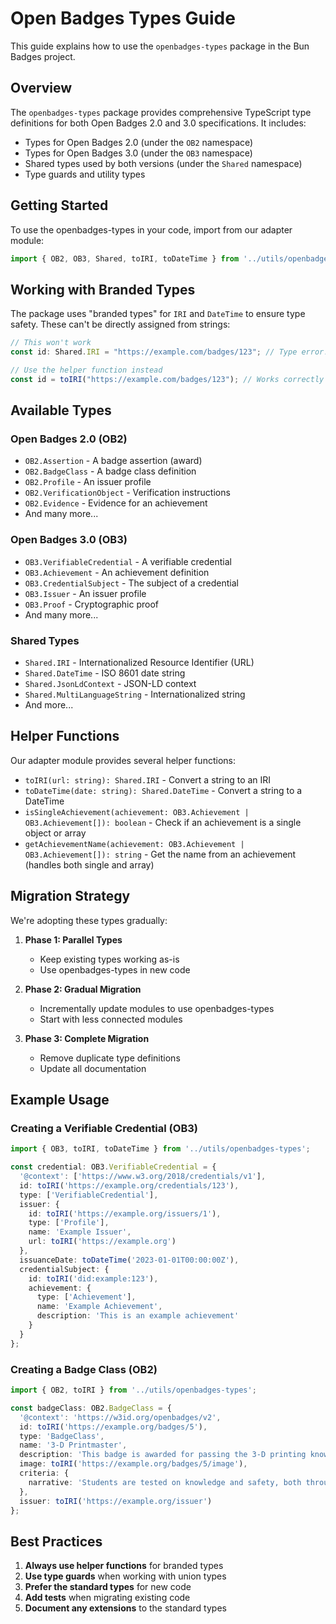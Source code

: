 # Open Badges Types Guide

This guide explains how to use the `openbadges-types` package in the Bun Badges project.

## Overview

The `openbadges-types` package provides comprehensive TypeScript type definitions for both Open Badges 2.0 and 3.0 specifications. It includes:

- Types for Open Badges 2.0 (under the `OB2` namespace)
- Types for Open Badges 3.0 (under the `OB3` namespace)
- Shared types used by both versions (under the `Shared` namespace)
- Type guards and utility types

## Getting Started

To use the openbadges-types in your code, import from our adapter module:

```typescript
import { OB2, OB3, Shared, toIRI, toDateTime } from '../utils/openbadges-types';
```

## Working with Branded Types

The package uses "branded types" for `IRI` and `DateTime` to ensure type safety. These can't be directly assigned from strings:

```typescript
// This won't work
const id: Shared.IRI = "https://example.com/badges/123"; // Type error!

// Use the helper function instead
const id = toIRI("https://example.com/badges/123"); // Works correctly
```

## Available Types

### Open Badges 2.0 (OB2)

- `OB2.Assertion` - A badge assertion (award)
- `OB2.BadgeClass` - A badge class definition
- `OB2.Profile` - An issuer profile
- `OB2.VerificationObject` - Verification instructions
- `OB2.Evidence` - Evidence for an achievement
- And many more...

### Open Badges 3.0 (OB3)

- `OB3.VerifiableCredential` - A verifiable credential
- `OB3.Achievement` - An achievement definition
- `OB3.CredentialSubject` - The subject of a credential
- `OB3.Issuer` - An issuer profile
- `OB3.Proof` - Cryptographic proof
- And many more...

### Shared Types

- `Shared.IRI` - Internationalized Resource Identifier (URL)
- `Shared.DateTime` - ISO 8601 date string
- `Shared.JsonLdContext` - JSON-LD context
- `Shared.MultiLanguageString` - Internationalized string
- And more...

## Helper Functions

Our adapter module provides several helper functions:

- `toIRI(url: string): Shared.IRI` - Convert a string to an IRI
- `toDateTime(date: string): Shared.DateTime` - Convert a string to a DateTime
- `isSingleAchievement(achievement: OB3.Achievement | OB3.Achievement[]): boolean` - Check if an achievement is a single object or array
- `getAchievementName(achievement: OB3.Achievement | OB3.Achievement[]): string` - Get the name from an achievement (handles both single and array)

## Migration Strategy

We're adopting these types gradually:

1. **Phase 1: Parallel Types**
   - Keep existing types working as-is
   - Use openbadges-types in new code

2. **Phase 2: Gradual Migration**
   - Incrementally update modules to use openbadges-types
   - Start with less connected modules

3. **Phase 3: Complete Migration**
   - Remove duplicate type definitions
   - Update all documentation

## Example Usage

### Creating a Verifiable Credential (OB3)

```typescript
import { OB3, toIRI, toDateTime } from '../utils/openbadges-types';

const credential: OB3.VerifiableCredential = {
  '@context': ['https://www.w3.org/2018/credentials/v1'],
  id: toIRI('https://example.org/credentials/123'),
  type: ['VerifiableCredential'],
  issuer: {
    id: toIRI('https://example.org/issuers/1'),
    type: ['Profile'],
    name: 'Example Issuer',
    url: toIRI('https://example.org')
  },
  issuanceDate: toDateTime('2023-01-01T00:00:00Z'),
  credentialSubject: {
    id: toIRI('did:example:123'),
    achievement: {
      type: ['Achievement'],
      name: 'Example Achievement',
      description: 'This is an example achievement'
    }
  }
};
```

### Creating a Badge Class (OB2)

```typescript
import { OB2, toIRI } from '../utils/openbadges-types';

const badgeClass: OB2.BadgeClass = {
  '@context': 'https://w3id.org/openbadges/v2',
  id: toIRI('https://example.org/badges/5'),
  type: 'BadgeClass',
  name: '3-D Printmaster',
  description: 'This badge is awarded for passing the 3-D printing knowledge and safety test.',
  image: toIRI('https://example.org/badges/5/image'),
  criteria: {
    narrative: 'Students are tested on knowledge and safety, both through a paper test and a supervised performance evaluation on key skills.'
  },
  issuer: toIRI('https://example.org/issuer')
};
```

## Best Practices

1. **Always use helper functions** for branded types
2. **Use type guards** when working with union types
3. **Prefer the standard types** for new code
4. **Add tests** when migrating existing code
5. **Document any extensions** to the standard types
